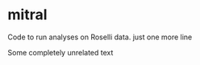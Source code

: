 # mitral

Code to run analyses on Roselli data.
just one more line

Some completely unrelated text

